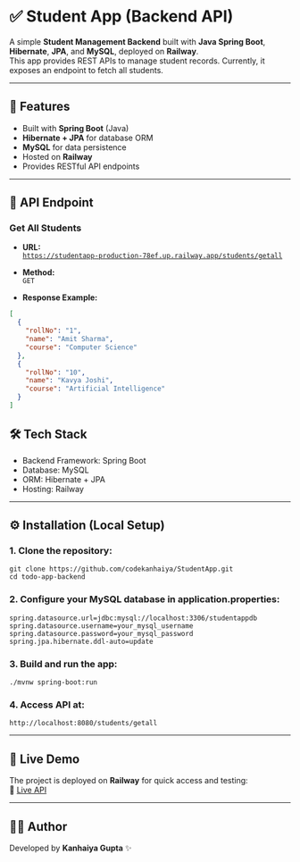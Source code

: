# ✅ Student App (Backend API)

A simple **Student Management Backend** built with **Java Spring Boot**, **Hibernate**, **JPA**, and **MySQL**, deployed on **Railway**.  
This app provides REST APIs to manage student records. Currently, it exposes an endpoint to fetch all students.

---

## 🚀 Features

- Built with **Spring Boot** (Java)
- **Hibernate + JPA** for database ORM
- **MySQL** for data persistence
- Hosted on **Railway**
- Provides RESTful API endpoints

---

## 📡 API Endpoint

### Get All Students

- **URL:**  
  [`https://studentapp-production-78ef.up.railway.app/students/getall`](https://studentapp-production-78ef.up.railway.app/students/getall)

- **Method:**  
  `GET`

- **Response Example:**

```json
[
  {
    "rollNo": "1",
    "name": "Amit Sharma",
    "course": "Computer Science"
  },
  {
    "rollNo": "10",
    "name": "Kavya Joshi",
    "course": "Artificial Intelligence"
  }
]
```

## 🛠️ Tech Stack

- Backend Framework: Spring Boot
- Database: MySQL
- ORM: Hibernate + JPA
- Hosting: Railway

---

## ⚙️ Installation (Local Setup)

### 1. Clone the repository:

```
git clone https://github.com/codekanhaiya/StudentApp.git
cd todo-app-backend
```

### 2. Configure your MySQL database in application.properties:

```
spring.datasource.url=jdbc:mysql://localhost:3306/studentappdb
spring.datasource.username=your_mysql_username
spring.datasource.password=your_mysql_password
spring.jpa.hibernate.ddl-auto=update
```

### 3. Build and run the app:

```
./mvnw spring-boot:run
```

### 4. Access API at:

```
http://localhost:8080/students/getall
```

---

## 🚀 Live Demo

The project is deployed on **Railway** for quick access and testing:  
🔗 [Live API](https://studentapp-production-78ef.up.railway.app/students/getall)

---

## 👨‍💻 Author

Developed by **Kanhaiya Gupta** ✨
